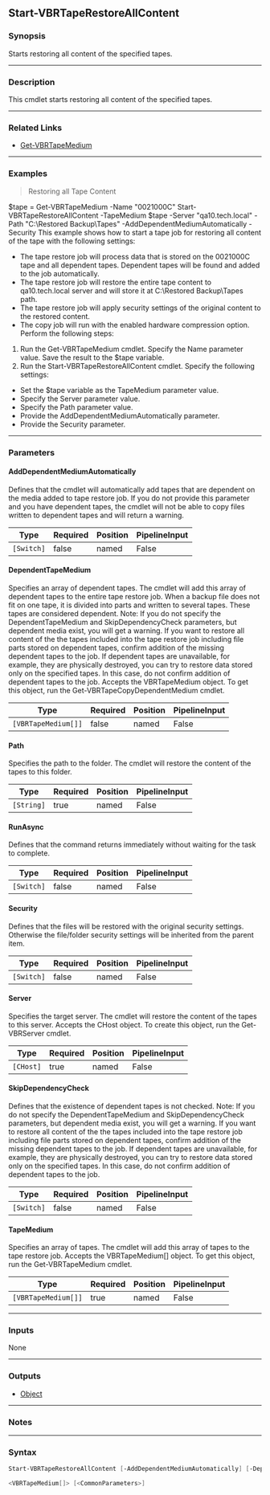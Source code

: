 Start-VBRTapeRestoreAllContent
------------------------------

### Synopsis
Starts restoring all content of the specified tapes.

---

### Description

This cmdlet starts restoring all content of the specified tapes.

---

### Related Links
* [Get-VBRTapeMedium](Get-VBRTapeMedium)

---

### Examples
> Restoring all Tape Content

$tape = Get-VBRTapeMedium -Name "0021000C"
Start-VBRTapeRestoreAllContent -TapeMedium $tape -Server "qa10.tech.local" -Path "C:\Restored Backup\Tapes" -AddDependentMediumAutomatically -Security
This example shows how to start a tape job for restoring all content of the tape with the following settings:
- The tape restore job will process data that is stored on the 0021000C tape and all dependent tapes. Dependent tapes will be found and added to the job automatically.
- The tape restore job will restore the entire tape content to qa10.tech.local server and will store it at C:\Restored Backup\Tapes path.
- The tape restore job will apply security settings of the original content to the restored content.
- The copy job will run with the enabled hardware compression option.
Perform the following steps:
1. Run the Get-VBRTapeMedium cmdlet. Specify the Name parameter value. Save the result to the $tape variable.
2. Run the Start-VBRTapeRestoreAllContent cmdlet. Specify the following settings:
- Set the $tape variable as the TapeMedium parameter value.
- Specify the Server parameter value.
- Specify the Path parameter value.
- Provide the AddDependentMediumAutomatically parameter.
- Provide the Security parameter.

---

### Parameters
#### **AddDependentMediumAutomatically**
Defines that the cmdlet will automatically add tapes that are dependent on the media added to tape restore job. If you do not provide this parameter and you have dependent tapes, the cmdlet will not be able to copy files written to dependent tapes and will return a warning.

|Type      |Required|Position|PipelineInput|
|----------|--------|--------|-------------|
|`[Switch]`|false   |named   |False        |

#### **DependentTapeMedium**
Specifies an array of dependent tapes. The cmdlet will add this array of dependent tapes to the entire tape restore job. When a backup file does not fit on one tape, it is divided into parts and written to several tapes. These tapes are considered dependent. Note: If you do not specify the DependentTapeMedium and SkipDependencyCheck parameters, but dependent media exist, you will get a warning. If you want to restore all content of the the tapes included into the tape restore job including file parts stored on dependent tapes, confirm addition of the missing dependent tapes to the job. If dependent tapes are unavailable, for example, they are physically destroyed, you can try to restore data stored only on the specified tapes. In this case, do not confirm addition of dependent tapes to the job. Accepts the VBRTapeMedium object. To get this object, run the Get-VBRTapeCopyDependentMedium cmdlet.

|Type               |Required|Position|PipelineInput|
|-------------------|--------|--------|-------------|
|`[VBRTapeMedium[]]`|false   |named   |False        |

#### **Path**
Specifies the path to the folder. The cmdlet will restore the content of the tapes to this folder.

|Type      |Required|Position|PipelineInput|
|----------|--------|--------|-------------|
|`[String]`|true    |named   |False        |

#### **RunAsync**
Defines that the command returns immediately without waiting for the task to complete.

|Type      |Required|Position|PipelineInput|
|----------|--------|--------|-------------|
|`[Switch]`|false   |named   |False        |

#### **Security**
Defines that the files will be restored with the original security settings. Otherwise the file/folder security settings will be inherited from the parent item.

|Type      |Required|Position|PipelineInput|
|----------|--------|--------|-------------|
|`[Switch]`|false   |named   |False        |

#### **Server**
Specifies the target server. The cmdlet will restore the content of the tapes to this server. Accepts the CHost object. To create this object, run the Get-VBRServer cmdlet.

|Type     |Required|Position|PipelineInput|
|---------|--------|--------|-------------|
|`[CHost]`|true    |named   |False        |

#### **SkipDependencyCheck**
Defines that the existence of dependent tapes is not checked. Note: If you do not specify the DependentTapeMedium and SkipDependencyCheck parameters, but dependent media exist, you will get a warning. If you want to restore all content of the the tapes included into the tape restore job including file parts stored on dependent tapes, confirm addition of the missing dependent tapes to the job. If dependent tapes are unavailable, for example, they are physically destroyed, you can try to restore data stored only on the specified tapes. In this case, do not confirm addition of dependent tapes to the job.

|Type      |Required|Position|PipelineInput|
|----------|--------|--------|-------------|
|`[Switch]`|false   |named   |False        |

#### **TapeMedium**
Specifies an array of tapes. The cmdlet will add this array of tapes to the tape restore job. Accepts the VBRTapeMedium[] object. To get this object, run the Get-VBRTapeMedium cmdlet.

|Type               |Required|Position|PipelineInput|
|-------------------|--------|--------|-------------|
|`[VBRTapeMedium[]]`|true    |named   |False        |

---

### Inputs
None

---

### Outputs
* [Object](https://learn.microsoft.com/en-us/dotnet/api/System.Object)

---

### Notes

---

### Syntax
```PowerShell
Start-VBRTapeRestoreAllContent [-AddDependentMediumAutomatically] [-DependentTapeMedium <VBRTapeMedium[]>] -Path <String> [-RunAsync] [-Security] -Server <CHost> [-SkipDependencyCheck] -TapeMedium 
```
```PowerShell
<VBRTapeMedium[]> [<CommonParameters>]
```
